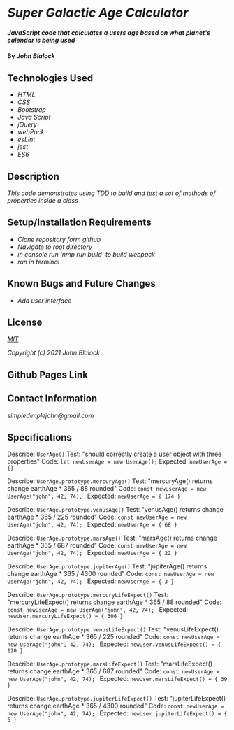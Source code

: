 # _Super Galactic Age Calculator_

#### _JavaScript code that calculates a users age based on what planet's calendar is being used_

#### By _**John Blalock**_

## Technologies Used

* _HTML_
* _CSS_
* _Bootstrap_
* _Java Script_
* _jQuery_
* _webPack_
* _esLint_
* _jest_
* _ES6_

## Description

_This code demonstrates using TDD to build and test a set of methods of properties inside a class_

## Setup/Installation Requirements

* _Clone repository form github_
* _Navigate to root directory_
* _in console run 'nmp run build` to build webpack_
* _run in terminal_


## Known Bugs and Future Changes

* _Add user interface_

## License

_[MIT](https://opensource.org/licenses/MIT)_

_Copyright (c) 2021 John Blalock_

## Github Pages Link



## Contact Information

_simpledimplejohn@gmail.com_

## Specifications ##

Describe: `UserAge()`
Test: "should correctly create a user object with three properties"
Code: `let newUserAge = new UserAge();`
Expected: `newUserAge = {}`

Describe: `UserAge.prototype.mercuryAge()`
Test: "mercuryAge() returns change earthAge * 365 / 88 rounded"
Code: `const newUserAge = new UserAge("john", 42, 74); `
Expected: `newUserAge = { 174 }`

Describe: `UserAge.prototype.venusAge()`
Test: "venusAge() returns change earthAge * 365 / 225 rounded"
Code: `const newUserAge = new UserAge("john", 42, 74); `
Expected: `newUserAge = { 68 }`

Describe: `UserAge.prototype.marsAge()`
Test: "marsAge() returns change earthAge * 365 / 687 rounded"
Code: `const newUserAge = new UserAge("john", 42, 74); `
Expected: `newUserAge = { 22 }`

Describe: `UserAge.prototype.jupiterAge()`
Test: "jupiterAge() returns change earthAge * 365 / 4300 rounded"
Code: `const newUserAge = new UserAge("john", 42, 74); `
Expected: `newUserAge = { 3 }`

Describe: `UserAge.prototype.mercuryLifeExpect()`
Test: "mercuryLifeExpect() returns change earthAge * 365 / 88 rounded"
Code: `const newUserAge = new UserAge("john", 42, 74); `
Expected: `newUser.mercuryLifeExpect() = { 306 }`

Describe: `UserAge.prototype.venusLifeExpect()`
Test: "venusLifeExpect() returns change earthAge * 365 / 225 rounded"
Code: `const newUserAge = new UserAge("john", 42, 74); `
Expected: `newUser.venusLifeExpect() = { 120 }`

Describe: `UserAge.prototype.marsLifeExpect()`
Test: "marsLifeExpect() returns change earthAge * 365 / 687 rounded"
Code: `const newUserAge = new UserAge("john", 42, 74); `
Expected: `newUser.marsLifeExpect() = { 39 }`

Describe: `UserAge.prototype.jupiterLifeExpect()`
Test: "jupiterLifeExpect() returns change earthAge * 365 / 4300 rounded"
Code: `const newUserAge = new UserAge("john", 42, 74); `
Expected: `newUser.jupiterLifeExpect() = { 6 }`
